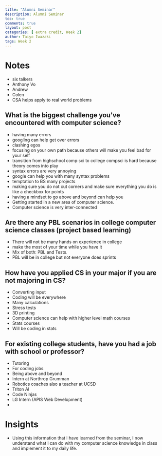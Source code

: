 ```yaml
---
title: "Alumni Seminar"
description: Alumni Seminar
toc: true
comments: true
layout: post
categories: [ extra credit, Week 2]
author: Taiyo Iwazaki
tags: Week 2
---
```


# Notes

- six talkers
- Anthony Vo
- Andrew 
- Colen
- CSA helps apply to real world problems

## What is the biggest challenge you've encountered with computer science?
- having many errors
- googling can help get over errors
- clashing egos
- focusing on your own path because others will make you feel bad for your self
- transition from highschool comp sci to college compsci is hard because theory comes into play
- syntax errors are very annoying
- google can help you with many syntax problems
- temptation to BS many projects
- making sure you do not cut corners and make sure everything you do is like a checkbox for points
- having a mindset to go above and beyond can help you
- Getting started in a new area of computer science. 
- Computer science is very inter-connected

## Are there any PBL scenarios in college computer science classes (project based learning)
- There will not be many hands on experience in college
- make the most of your time while you have it
- Mix of both: PBL and Tests.
- PBL will be in college but not everyone does sprints 

## How have you applied CS in your major if you are not majoring in CS?
- Converting input
- Coding will be everywhere
- Many calculations
- Stress tests
- 3D printing
- Computer science can help with higher level math courses 
- Stats courses
- Will be coding in stats

## For existing college students, have you had a job with school or professor?
- Tutoring
- For coding jobs
- Being above and beyond 
- Intern at Northrop Grumman
- Robotics coaches also a teacher at UCSD
- Triton AI
- Code Ninjas
- LG Intern (APIS Web Development)
- 
# Insights
- Using this information that I have learned from the seminar, I now understand what I can do with my computer science knowledge in class and implement it to my daily life.